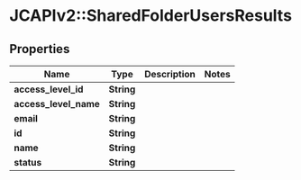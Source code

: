# JCAPIv2::SharedFolderUsersResults

## Properties
Name | Type | Description | Notes
------------ | ------------- | ------------- | -------------
**access_level_id** | **String** |  | 
**access_level_name** | **String** |  | 
**email** | **String** |  | 
**id** | **String** |  | 
**name** | **String** |  | 
**status** | **String** |  | 

